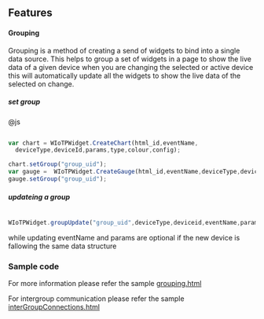 ## Features
#### Grouping
Grouping is a method of creating a send of widgets to bind into a single data source. This helps to group a set of widgets in a page to show the live data of a given device when you are changing the selected or active device this will automatically update all the widgets to show the live data of the selected on change.

##### set group
@js
```javascript

var chart = WIoTPWidget.CreateChart(html_id,eventName,
  deviceType,deviceId,params,type,colour,config);

chart.setGroup("group_uid");
var gauge =  WIoTPWidget.CreateGauge(html_id,eventName,deviceType,deviceId,param,config,colour)
gauge.setGroup("group_uid");

```
##### updateing a group

```javascript

WIoTPWidget.groupUpdate("group_uid",deviceType,deviceid,eventName,params);

```
while updating eventName and params are optional if the new device is fallowing the same data structure

### Sample code
For more information please refer the sample [ grouping.html ](../../../samples/grouping.html)

For intergroup communication please refer the sample [ interGroupConnections.html ](../../../samples/interGroupConnections.html)
